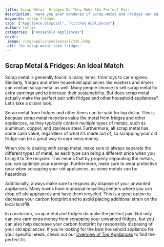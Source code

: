 ```yaml
---
title: Scrap Metal  Fridges Do They Make the Perfect Pair
description: "Have you ever wondered if Scrap Metal and Fridges can partner up to make the perfect pair Find out in this blog post and learn about the benefits of the unique combination"
keywords: scrap fridges
tags: ["Appliance Disposal", "Kitchen Appliances"]
author: Curtis
categories: ["Household Appliances"]
cover: 
 image: /img/appliancedisposal/218.webp
 alt: 'Do scrap metal take fridges'
---
```

## Scrap Metal & Fridges: An Ideal Match
Scrap metal is generally found in many items, from toys to car engines. Similarly, fridges and other household appliances like washers and dryers can contain scrap metal as well. Many people choose to sell scrap metal for extra earnings and to increase their sustainability. But does scrap metal actually make the perfect pair with fridges and other household appliances? Let’s take a closer look. 

Scrap metal from fridges and other items can be sold for top dollar. This is because scrap metal recyclers value the metal from fridges and other appliances, as they typically contain multiple types of metals, such as aluminum, copper, and stainless steel. Furthermore, all scrap metal has some cash value, regardless of what it’s made out of, so scrapping your old fridge can be a great way to earn extra money. 

When you’re dealing with scrap metal, make sure to always separate the different types of metal, as each type can bring a different price when you bring it to the recycler. This means that by properly separating the metals, you can optimize your earnings. Furthermore, make sure to wear protective gear when scrapping your old appliances, as some metals can be hazardous. 

Additionally, always make sure to responsibly dispose of your unwanted appliances. Many towns have municipal recycling centers where you can drop off old appliances and have them recycled. This is a great option to decrease your carbon footprint and to avoid placing additional strain on the local landfill. 

In conclusion, scrap metal and fridges do make the perfect pair. Not only can you earn extra money from scrapping your unwanted fridges, but you can also help decrease your carbon footprint by responsibly disposing of your old appliances. If you’re looking for the best household appliance for your specific needs, check out our [Overview of Top Appliances](./pages/appliance-overview) to find the perfect fit.
